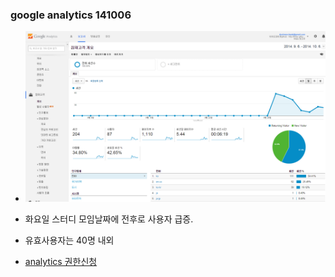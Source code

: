 
### google analytics 141006
- ![google analytics](/doc/img/analytics141006.png)

- 화요일 스터디 모임날짜에 전후로 사용자 급증.
- 유효사용자는 40명 내외
- [analytics 권한신청](/doc/analytics_admin.md)

